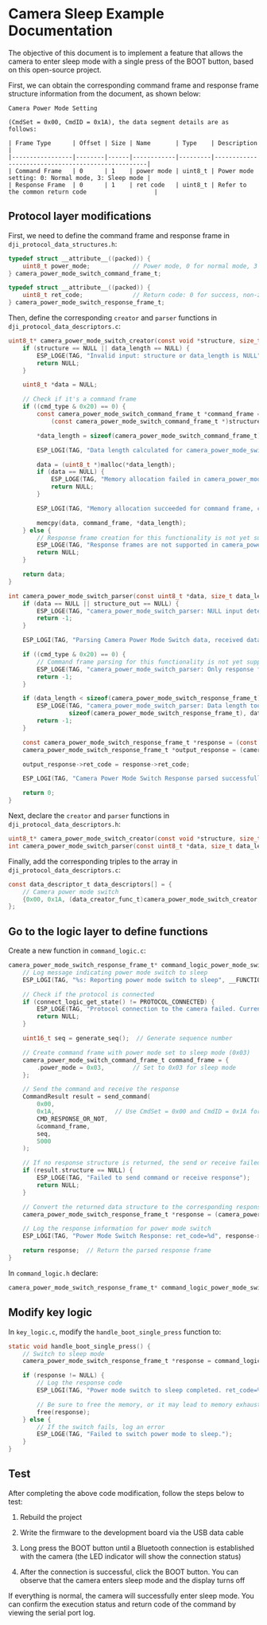 # Camera Sleep Example Documentation

The objective of this document is to implement a feature that allows the camera to enter sleep mode with a single press of the BOOT button, based on this open-source project.

First, we can obtain the corresponding command frame and response frame structure information from the document, as shown below:

```
Camera Power Mode Setting

(CmdSet = 0x00, CmdID = 0x1A), the data segment details are as follows:

| Frame Type      | Offset | Size | Name       | Type    | Description                                       |
|-----------------|--------|------|------------|---------|---------------------------------------------------|
| Command Frame   | 0      | 1    | power mode | uint8_t | Power mode setting: 0: Normal mode, 3: Sleep mode |
| Response Frame  | 0      | 1    | ret code   | uint8_t | Refer to the common return code                   |
```

## Protocol layer modifications

First, we need to define the command frame and response frame in `dji_protocol_data_structures.h`:

```c
typedef struct __attribute__((packed)) {
    uint8_t power_mode;            // Power mode, 0 for normal mode, 3 for sleep mode
} camera_power_mode_switch_command_frame_t;

typedef struct __attribute__((packed)) {
    uint8_t ret_code;              // Return code: 0 for success, non-zero for failure
} camera_power_mode_switch_response_frame_t;
```

Then, define the corresponding `creator` and `parser` functions in `dji_protocol_data_descriptors.c`:

```c
uint8_t* camera_power_mode_switch_creator(const void *structure, size_t *data_length, uint8_t cmd_type) {
    if (structure == NULL || data_length == NULL) {
        ESP_LOGE(TAG, "Invalid input: structure or data_length is NULL");
        return NULL;
    }

    uint8_t *data = NULL;

    // Check if it's a command frame
    if ((cmd_type & 0x20) == 0) {
        const camera_power_mode_switch_command_frame_t *command_frame = 
            (const camera_power_mode_switch_command_frame_t *)structure;

        *data_length = sizeof(camera_power_mode_switch_command_frame_t);

        ESP_LOGI(TAG, "Data length calculated for camera_power_mode_switch_command_frame: %zu", *data_length);

        data = (uint8_t *)malloc(*data_length);
        if (data == NULL) {
            ESP_LOGE(TAG, "Memory allocation failed in camera_power_mode_switch_creator");
            return NULL;
        }

        ESP_LOGI(TAG, "Memory allocation succeeded for command frame, copying data...");

        memcpy(data, command_frame, *data_length);
    } else {
        // Response frame creation for this functionality is not yet supported.
        ESP_LOGE(TAG, "Response frames are not supported in camera_power_mode_switch_creator");
        return NULL;
    }

    return data;
}

int camera_power_mode_switch_parser(const uint8_t *data, size_t data_length, void *structure_out, uint8_t cmd_type) {
    if (data == NULL || structure_out == NULL) {
        ESP_LOGE(TAG, "camera_power_mode_switch_parser: NULL input detected");
        return -1;
    }

    ESP_LOGI(TAG, "Parsing Camera Power Mode Switch data, received data length: %zu", data_length);

    if ((cmd_type & 0x20) == 0) {
        // Command frame parsing for this functionality is not yet supported.
        ESP_LOGE(TAG, "camera_power_mode_switch_parser: Only response frames are supported");
        return -1;
    }

    if (data_length < sizeof(camera_power_mode_switch_response_frame_t)) {
        ESP_LOGE(TAG, "camera_power_mode_switch_parser: Data length too short for response frame. Expected: %zu, Got: %zu",
                 sizeof(camera_power_mode_switch_response_frame_t), data_length);
        return -1;
    }

    const camera_power_mode_switch_response_frame_t *response = (const camera_power_mode_switch_response_frame_t *)data;
    camera_power_mode_switch_response_frame_t *output_response = (camera_power_mode_switch_response_frame_t *)structure_out;

    output_response->ret_code = response->ret_code;

    ESP_LOGI(TAG, "Camera Power Mode Switch Response parsed successfully. ret_code: %u", output_response->ret_code);

    return 0;
}
```

Next, declare the `creator` and `parser` functions in `dji_protocol_data_descriptors.h`:

```c
uint8_t* camera_power_mode_switch_creator(const void *structure, size_t *data_length, uint8_t cmd_type);
int camera_power_mode_switch_parser(const uint8_t *data, size_t data_length, void *structure_out, uint8_t cmd_type);
```

Finally, add the corresponding triples to the array in `dji_protocol_data_descriptors.c`:

```c
const data_descriptor_t data_descriptors[] = {
    // Camera power mode switch
    {0x00, 0x1A, (data_creator_func_t)camera_power_mode_switch_creator, (data_parser_func_t)camera_power_mode_switch_parser},
};
```

## Go to the logic layer to define functions

Create a new function in `command_logic.c`:

```c
camera_power_mode_switch_response_frame_t* command_logic_power_mode_switch_sleep(void) {
    // Log message indicating power mode switch to sleep
    ESP_LOGI(TAG, "%s: Reporting power mode switch to sleep", __FUNCTION__);

    // Check if the protocol is connected
    if (connect_logic_get_state() != PROTOCOL_CONNECTED) {
        ESP_LOGE(TAG, "Protocol connection to the camera failed. Current connection state: %d", connect_logic_get_state());
        return NULL;
    }

    uint16_t seq = generate_seq();  // Generate sequence number

    // Create command frame with power mode set to sleep mode (0x03)
    camera_power_mode_switch_command_frame_t command_frame = {
        .power_mode = 0x03,        // Set to 0x03 for sleep mode
    };

    // Send the command and receive the response
    CommandResult result = send_command(
        0x00,
        0x1A,                 // Use CmdSet = 0x00 and CmdID = 0x1A for power mode switch
        CMD_RESPONSE_OR_NOT,
        &command_frame,
        seq,
        5000
    );

    // If no response structure is returned, the send or receive failed
    if (result.structure == NULL) {
        ESP_LOGE(TAG, "Failed to send command or receive response");
        return NULL;
    }

    // Convert the returned data structure to the corresponding response frame
    camera_power_mode_switch_response_frame_t *response = (camera_power_mode_switch_response_frame_t *)result.structure;

    // Log the response information for power mode switch
    ESP_LOGI(TAG, "Power Mode Switch Response: ret_code=%d", response->ret_code);

    return response;  // Return the parsed response frame
}
```

In `command_logic.h` declare:

```c
camera_power_mode_switch_response_frame_t* command_logic_power_mode_switch_sleep(void);
```

## Modify key logic

In `key_logic.c`, modify the `handle_boot_single_press` function to:

```c
static void handle_boot_single_press() {
    // Switch to sleep mode
    camera_power_mode_switch_response_frame_t *response = command_logic_power_mode_switch_sleep();

    if (response != NULL) {
        // Log the response code
        ESP_LOGI(TAG, "Power mode switch to sleep completed. ret_code=%d", response->ret_code);

        // Be sure to free the memory, or it may lead to memory exhaustion
        free(response);
    } else {
        // If the switch fails, log an error
        ESP_LOGE(TAG, "Failed to switch power mode to sleep.");
    }
}
```

## Test

After completing the above code modification, follow the steps below to test:

1. Rebuild the project

2. Write the firmware to the development board via the USB data cable

3. Long press the BOOT button until a Bluetooth connection is established with the camera (the LED indicator will show the connection status)

4. After the connection is successful, click the BOOT button. You can observe that the camera enters sleep mode and the display turns off

If everything is normal, the camera will successfully enter sleep mode. You can confirm the execution status and return code of the command by viewing the serial port log.
